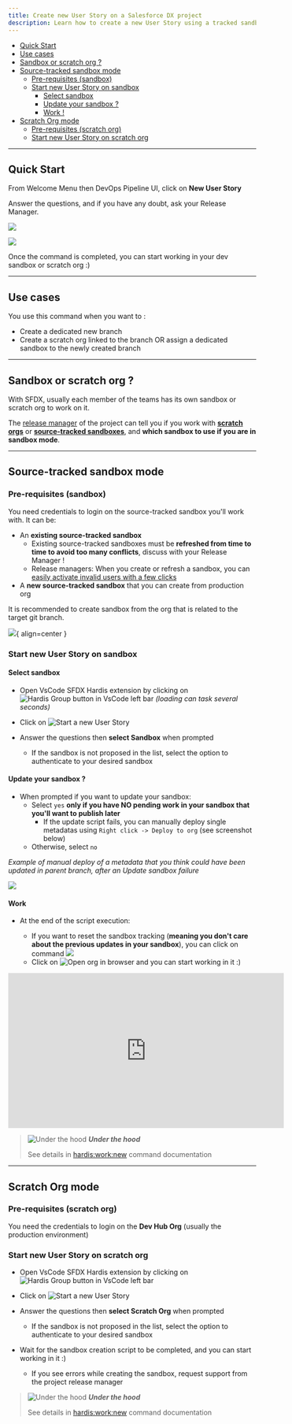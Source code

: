 ```yaml
---
title: Create new User Story on a Salesforce DX project
description: Learn how to create a new User Story using a tracked sandbox or a scratch org
---
```

<!-- markdownlint-disable MD013 -->

- [Quick Start](#quick-start)
- [Use cases](#use-cases)
- [Sandbox or scratch org ?](#sandbox-or-scratch-org-)
- [Source-tracked sandbox mode](#source-tracked-sandbox-mode)
  - [Pre-requisites (sandbox)](#pre-requisites-sandbox)
  - [Start new User Story on sandbox](#start-new-user-story-on-sandbox)
    - [Select sandbox](#select-sandbox)
    - [Update your sandbox ?](#update-your-sandbox-)
    - [Work !](#work-)
- [Scratch Org mode](#scratch-org-mode)
  - [Pre-requisites (scratch org)](#pre-requisites-scratch-org)
  - [Start new User Story on scratch org](#start-new-user-story-on-scratch-org)

___

## Quick Start

From Welcome Menu then DevOps Pipeline UI, click on **New User Story**

Answer the questions, and if you have any doubt, ask your Release Manager.

![](assets/images/screenshot-new-user-story-btn.png)

![](assets/images/screenshot-new-user-story-1.png)

Once the command is completed, you can start working in your dev sandbox or scratch org :)
___

## Use cases

You use this command when you want to :

- Create a dedicated new branch
- Create a scratch org linked to the branch OR assign a dedicated sandbox to the newly created branch

___

## Sandbox or scratch org ?

With SFDX, usually each member of the teams has its own sandbox or scratch org to work on it.

The [release manager](salesforce-ci-cd-release-home.md) of the project can tell you if you work with [**scratch orgs**](#scratch-org-mode) or [**source-tracked sandboxes**](#source-tracked-sandbox-mode), and **which sandbox to use if you are in sandbox mode**.

___

## Source-tracked sandbox mode

### Pre-requisites (sandbox)

You need credentials to login on the source-tracked sandbox you'll work with. It can be:

- An **existing source-tracked sandbox**
  - Existing source-tracked sandboxes must be **refreshed from time to time to avoid too many conflicts**, discuss with your Release Manager !
  - Release managers: When you create or refresh a sandbox, you can [easily activate invalid users with a few clicks](https://sfdx-hardis.cloudity.com/hardis/org/user/activateinvalid/)
- A **new source-tracked sandbox** that you can create from production org

It is recommended to create sandbox from the org that is related to the target git branch.

![](assets/images/sandbox-create.jpg){ align=center }

### Start new User Story on sandbox

#### Select sandbox

- Open VsCode SFDX Hardis extension by clicking on ![Hardis Group button](assets/images/hardis-button.jpg) in VsCode left bar _(loading can task several seconds)_

- Click on ![Start a new User Story](assets/images/btn-start-new-task.jpg)

- Answer the questions then **select Sandbox** when prompted
  - If the sandbox is not proposed in the list, select the option to authenticate to your desired sandbox

#### Update your sandbox ?

- When prompted if you want to update your sandbox:
  - Select `yes` **only if you have NO pending work in your sandbox that you'll want to publish later**
    - If the update script fails, you can manually deploy single metadatas using `Right click -> Deploy to org` (see screenshot below)
  - Otherwise, select `no`

_Example of manual deploy of a metadata that you think could have been updated in parent branch, after an Update sandbox failure_

![](assets/images/screenshot-deploy-to-org.png)

#### Work

- At the end of the script execution:

  - If you want to reset the sandbox tracking (**meaning you don't care about the previous updates in your sandbox**), you can click on command ![](assets/images/btn-reset-tracking.jpg)
  - Click on ![Open org in browser](assets/images/btn-open-org.jpg) and you can start working in it :)

<div style="text-align:center"><iframe width="560" height="315" src="https://www.youtube.com/embed/WOqssZwjPhw" title="YouTube video player" frameborder="0" allow="accelerometer; autoplay; clipboard-write; encrypted-media; gyroscope; picture-in-picture" allowfullscreen></iframe></div>

> ![Under the hood](assets/images/engine.png) **_Under the hood_**
>
> See details in [hardis:work:new](https://sfdx-hardis.cloudity.com/hardis/work/new/) command documentation

___

## Scratch Org mode

### Pre-requisites (scratch org)

You need the credentials to login on the **Dev Hub Org** (usually the production environment)

### Start new User Story on scratch org

- Open VsCode SFDX Hardis extension by clicking on ![Hardis Group button](assets/images/hardis-button.jpg) in VsCode left bar

- Click on ![Start a new User Story](assets/images/btn-start-new-task.jpg)

- Answer the questions then **select Scratch Org** when prompted
  - If the sandbox is not proposed in the list, select the option to authenticate to your desired sandbox

- Wait for the sandbox creation script to be completed, and you can start working in it :)
  - If you see errors while creating the sandbox, request support from the project release manager

> ![Under the hood](assets/images/engine.png) **_Under the hood_**
>
> See details in [hardis:work:new](https://sfdx-hardis.cloudity.com/hardis/work/new/) command documentation
